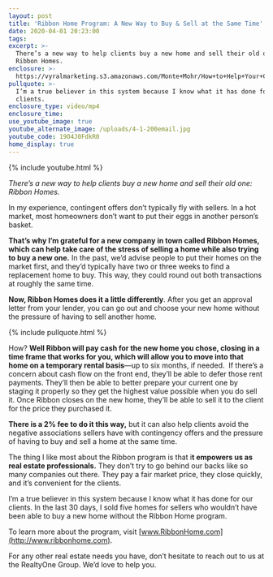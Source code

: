 ```yaml
---
layout: post
title: 'Ribbon Home Program: A New Way to Buy & Sell at the Same Time'
date: 2020-04-01 20:23:00
tags:
excerpt: >-
  There’s a new way to help clients buy a new home and sell their old one:
  Ribbon Homes.
enclosure: >-
  https://vyralmarketing.s3.amazonaws.com/Monte+Mohr/How+to+Help+Your+Client+Buy+%26+Sell+at+Once.mp4
pullquote: >-
  I’m a true believer in this system because I know what it has done for our
  clients.
enclosure_type: video/mp4
enclosure_time:
use_youtube_image: true
youtube_alternate_image: /uploads/4-1-200email.jpg
youtube_code: 19O4J0FdkR0
home_display: true
---
```


{% include youtube.html %}

*There’s a new way to help clients buy a new home and sell their old one: Ribbon Homes.*

In my experience, contingent offers don’t typically fly with sellers. In a hot market, most homeowners don’t want to put their eggs in another person’s basket.

**That’s why I’m grateful for a new company in town called Ribbon Homes, which can help take care of the stress of selling a home while also trying to buy a new one.** In the past, we’d advise people to put their homes on the market first, and they’d typically have two or three weeks to find a replacement home to buy. This way, they could round out both transactions at roughly the same time.

**Now, Ribbon Homes does it a little differently**. After you get an approval letter from your lender, you can go out and choose your new home without the pressure of having to sell another home.&nbsp;

{% include pullquote.html %}

How? **Well Ribbon will pay cash for the new home you chose, closing in a time frame that works for you, which will allow you to move into that home on a temporary rental basis**—up to six months, if needed.&nbsp; If there’s a concern about cash flow on the front end, they’ll be able to defer those rent payments. They’ll then be able to better prepare your current one by staging it properly so they get the highest value possible when you do sell it. Once Ribbon closes on the new home, they’ll be able to sell it to the client for the price they purchased it.

**There is a 2% fee to do it this way,** but it can also help clients avoid the negative associations sellers have with contingency offers and the pressure of having to buy and sell a home at the same time.

The thing I like most about the Ribbon program is that i**t empowers us as real estate professionals.** They don’t try to go behind our backs like so many companies out there. They pay a fair market price, they close quickly, and it’s convenient for the clients.

I’m a true believer in this system because I know what it has done for our clients. In the last 30 days, I sold five homes for sellers who wouldn’t have been able to buy a new home without the Ribbon Home program.

To learn more about the program, visit [www.RibbonHome.com](http://www.ribbonhome.com).

For any other real estate needs you have, don’t hesitate to reach out to us at the RealtyOne Group. We’d love to help you.

&nbsp;